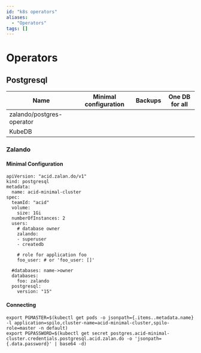 ```yaml
---
id: "k8s operators"
aliases:
  - "Operators"
tags: []
---
```


# Operators


## Postgresql

| Name                      | Minimal configuration | Backups | One DB for all |
|---------------------------|-----------------------|---------|----------------|
| zalando/postgres-operator |                       |         |                |
| KubeDB                    |                       |         |                |

### Zalando

#### Minimal Configuration

```
apiVersion: "acid.zalan.do/v1"
kind: postgresql
metadata:
  name: acid-minimal-cluster
spec:
  teamId: "acid"
  volume:
    size: 1Gi
  numberOfInstances: 2
  users:
    # database owner
    zalando:
    - superuser
    - createdb

    # role for application foo
    foo_user: # or 'foo_user: []'

  #databases: name->owner
  databases:
    foo: zalando
  postgresql:
    version: "15"
```

#### Connecting

```
export PGMASTER=$(kubectl get pods -o jsonpath={.items..metadata.name} -l application=spilo,cluster-name=acid-minimal-cluster,spilo-role=master -n default)
export PGPASSWORD=$(kubectl get secret postgres.acid-minimal-cluster.credentials.postgresql.acid.zalan.do -o 'jsonpath={.data.password}' | base64 -d)
```
